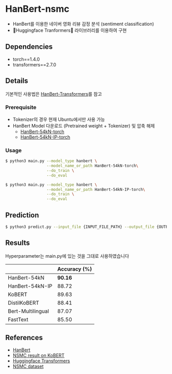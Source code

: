 # HanBert-nsmc

- HanBert를 이용한 네이버 영화 리뷰 감정 분석 (sentiment classification)
- 🤗Huggingface Tranformers🤗 라이브러리를 이용하여 구현

## Dependencies

- torch==1.4.0
- transformers==2.7.0

## Details

기본적인 사용법은 [HanBert-Transformers](https://github.com/monologg/HanBert-Transformers)를 참고

### Prerequisite

- Tokenizer의 경우 현재 Ubuntu에서만 사용 가능
- HanBert Model 다운로드 (Pretrained weight + Tokenizer) 및 압축 해제
  - [HanBert-54kN-torch](https://drive.google.com/open?id=1LUyrnhuNC3e8oD2QMJv8tIDrXrxzmdu4)
  - [HanBert-54kN-IP-torch](https://drive.google.com/open?id=1wjROsuDKoJQx4Pu0nqSefVDs3echKSXP)

### Usage

```bash
$ python3 main.py --model_type hanbert \
                  --model_name_or_path HanBert-54kN-torch\
                  --do_train \
                  --do_eval

$ python3 main.py --model_type hanbert \
                  --model_name_or_path HanBert-54kN-IP-torch\
                  --do_train \
                  --do_eval
```

## Prediction

```bash
$ python3 predict.py --input_file {INPUT_FILE_PATH} --output_file {OUTPUT_FILE_PATH} --model_dir {SAVED_CKPT_PATH}
```

## Results

Hyperparameter는 main.py에 있는 것을 그대로 사용하였습니다

|                   | Accuracy (%) |
| ----------------- | ------------ |
| HanBert-54kN      | **90.16**    |
| HanBert-54kN-IP   | 88.72        |
| KoBERT            | 89.63        |
| DistilKoBERT      | 88.41        |
| Bert-Multilingual | 87.07        |
| FastText          | 85.50        |

## References

- [HanBert](https://github.com/tbai2019/HanBert-54k-N)
- [NSMC result on KoBERT](https://github.com/monologg/KoBERT-nsmc)
- [Huggingface Transformers](https://github.com/huggingface/transformers)
- [NSMC dataset](https://github.com/e9t/nsmc)
